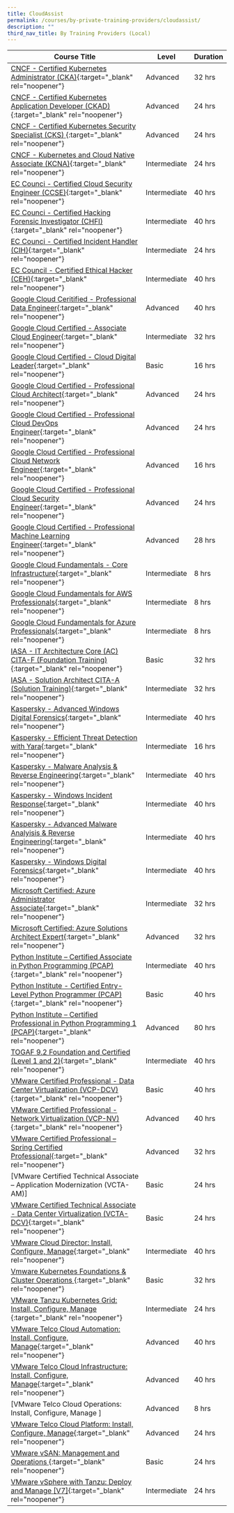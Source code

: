 ```yaml
---
title: CloudAssist
permalink: /courses/by-private-training-providers/cloudassist/
description: ""
third_nav_title: By Training Providers (Local)
---
```


|Course Title  | Level | Duration |
| - | - | - |
|[CNCF - Certified Kubernetes Administrator (CKA)](https://www.cloudassistsvcs.com/certified-kubernetes-administrator-cka/){:target="_blank" rel="noopener"} |Advanced|32 hrs |
|[CNCF - Certified Kubernetes Application Developer (CKAD)](https://www.cloudassistsvcs.com/certified-kubernetes-application-developer-ckad/){:target="_blank" rel="noopener"} |Advanced|24 hrs |
|[CNCF - Certified Kubernetes Security Specialist (CKS) ](https://training.linuxfoundation.org/training/kubernetes-security-essentials-lfs260/){:target="_blank" rel="noopener"} |Advanced|24 hrs |
|[CNCF - Kubernetes and Cloud Native Associate (KCNA)](https://training.linuxfoundation.org/training/kubernetes-and-cloud-native-essentials-lfs250-kubernetes-and-cloud-native-associate-kcna-exam-bundle/){:target="_blank" rel="noopener"} |Intermediate|24 hrs |
|[EC Counci - Certified Cloud Security Engineer (CCSE)](https://iclass.eccouncil.org/certified-cloud-security-engineer-ccse/){:target="_blank" rel="noopener"} |Intermediate|40 hrs |
|[EC Counci - Certified Hacking Forensic Investigator (CHFI)](https://www.eccouncil.org/programs/computer-hacking-forensic-investigator-chfi/){:target="_blank" rel="noopener"} |Intermediate|40 hrs |
|[EC Counci - Certified Incident Handler (CIH)](https://www.eccouncil.org/programs/ec-council-certified-incident-handler-ecih/){:target="_blank" rel="noopener"} |Intermediate|24 hrs |
|[EC Council - Certified Ethical Hacker (CEH)](https://iclass.eccouncil.org/our-courses/certified-ethical-hacker-ceh/){:target="_blank" rel="noopener"} |Intermediate|40 hrs |
|[Google Cloud Ceritified - Professional Data Engineer](https://www.cloudassistsvcs.com/google-cloud-certified-professional-data-engineer-bundle/){:target="_blank" rel="noopener"} |Advanced|40 hrs |
|[Google Cloud Certified - Associate Cloud Engineer](https://www.cloudassistsvcs.com/google-cloud-certified-associate-cloud-engineer/){:target="_blank" rel="noopener"} |Intermediate|32 hrs |
|[Google Cloud Certified - Cloud Digital Leader](https://cloud.google.com/training/business#cloud-digital-leader-path){:target="_blank" rel="noopener"} |Basic|16 hrs |
|[Google Cloud Certified - Professional Cloud Architect](https://www.cloudassistsvcs.com/google-cloud-certified-professional-cloud-architect-bundle/){:target="_blank" rel="noopener"} |Advanced|24 hrs |
|[Google Cloud Certified - Professional Cloud DevOps Engineer](https://www.cloudassistsvcs.com/google-cloud-certified-professional-cloud-devops-engineer-bundle/){:target="_blank" rel="noopener"} |Advanced|24 hrs |
|[Google Cloud Certified - Professional Cloud Network Engineer](https://www.cloudassistsvcs.com/google-cloud-certified-professional-cloud-network-engineer-bundle/){:target="_blank" rel="noopener"} |Advanced|16 hrs |
|[Google Cloud Certified - Professional Cloud Security Engineer](https://www.cloudassistsvcs.com/google-cloud-certified-professional-cloud-security-engineer-bundle/){:target="_blank" rel="noopener"} |Advanced|24 hrs |
|[Google Cloud Certified - Professional Machine Learning Engineer](https://cloud.google.com/training/machinelearning-ai#data-scientist-learning-path){:target="_blank" rel="noopener"} |Advanced|28 hrs |
|[Google Cloud Fundamentals - Core Infrastructure](https://www.cloudassistsvcs.com/google-cloud-certified-associate-cloud-engineer/){:target="_blank" rel="noopener"} |Intermediate|8 hrs |
|[Google Cloud Fundamentals for AWS Professionals](https://www.cloudassistsvcs.com/google-cloud-fundamentals-for-aws-professionals/){:target="_blank" rel="noopener"} |Intermediate|8 hrs |
|[Google Cloud Fundamentals for Azure Professionals](https://www.cloudassistsvcs.com/google-cloud-fundamentals-for-azure-professionals/){:target="_blank" rel="noopener"} |Intermediate|8 hrs |
|[IASA - IT Architecture Core (AC) CITA-F (Foundation Training)](https://iasaglobal.org/Public/Learn/Course-Offerings/Certified-IT-Architect---Foundation.aspx){:target="_blank" rel="noopener"} |Basic|32 hrs |
|[IASA - Solution Architect CITA-A (Solution Training)](https://iasaglobal.org/Public/Learn/Course-Offerings/Certified%20IT%20Architect%20%E2%80%93%20Associate.aspx){:target="_blank" rel="noopener"} |Intermediate|32 hrs |
|[Kaspersky  - Advanced Windows Digital Forensics](https://xtraining.kaspersky.com/){:target="_blank" rel="noopener"} |Intermediate|40 hrs |
|[Kaspersky  - Efficient Threat Detection with Yara](https://xtraining.kaspersky.com/){:target="_blank" rel="noopener"} |Intermediate|16 hrs |
|[Kaspersky  - Malware Analysis & Reverse Engineering](https://xtraining.kaspersky.com/){:target="_blank" rel="noopener"} |Intermediate|40 hrs |
|[Kaspersky  - Windows Incident Response](https://xtraining.kaspersky.com/){:target="_blank" rel="noopener"} |Intermediate|40 hrs |
|[Kaspersky - Advanced Malware Analyisis & Reverse Engineering](https://xtraining.kaspersky.com/){:target="_blank" rel="noopener"} |Intermediate|40 hrs |
|[Kaspersky - Windows Digital Forensics](https://xtraining.kaspersky.com/){:target="_blank" rel="noopener"} |Intermediate|40 hrs |
|[Microsoft Certified: Azure Administrator Associate](https://docs.microsoft.com/en-gb/learn/certifications/courses/az-104t00){:target="_blank" rel="noopener"} |Intermediate|32 hrs |
|[Microsoft Certified: Azure Solutions Architect Expert](https://docs.microsoft.com/en-us/learn/certifications/courses/az-305t00){:target="_blank" rel="noopener"} |Advanced|32 hrs |
|[Python Institute – Certified Associate in Python Programming (PCAP)](https://edube.org/study/pe2){:target="_blank" rel="noopener"} |Intermediate|40 hrs |
|[Python Institute - Certified Entry-Level Python Programmer (PCAP)](https://edube.org/study/pe1){:target="_blank" rel="noopener"} |Basic|40 hrs |
|[Python Institute – Certified Professional in Python Programming 1 (PCAP)](https://edube.org/study/pcpp1-1){:target="_blank" rel="noopener"} |Advanced|80 hrs |
|[TOGAF 9.2 Foundation and Certified (Level 1 and 2)](https://www.opengroup.org/certifications/togaf){:target="_blank" rel="noopener"} |Intermediate|40 hrs |
|[VMware Certified Professional - Data Center Virtualization (VCP-DCV)](https://mylearn.vmware.com/mgrReg/courses.cfm?ui=www_edu&a=one&id_subject=93058&rcode=CourseCatalog){:target="_blank" rel="noopener"} |Basic|40 hrs |
|[VMware Certified Professional - Network Virtualization (VCP-NV)](https://mylearn.vmware.com/mgrReg/courses.cfm?ui=www_edu&a=one&id_subject=92720&rcode=CourseCatalog){:target="_blank" rel="noopener"} |Advanced|40 hrs |
|[VMware Certified Professional – Spring Certified Professional](https://www.cloudassistsvcs.com/vmware-certified-professional-vm-spring/){:target="_blank" rel="noopener"} |Advanced|32 hrs |
|[VMware Certified Technical Associate – Application Modernization (VCTA-AM)]|Basic|24 hrs |
|[VMware Certified Technical Associate - Data Center Virtualization (VCTA-DCV)](https://www.cloudassistsvcs.com/vmware-data-center-virtualization-core-technical-skills/){:target="_blank" rel="noopener"} |Basic|24 hrs |
|[VMware Cloud Director: Install, Configure, Manage](https://mylearn.vmware.com/mgrReg/courses.cfm?ui=www_edu&a=one&id_subject=97100&rcode=CourseCatalog){:target="_blank" rel="noopener"} |Intermediate|40 hrs |
|[Vmware Kubernetes Foundations & Cluster Operations   ](https://mylearn.vmware.com/mgrReg/courses.cfm?ui=www_edu&a=one&id_subject=96906&rcode=CourseCatalog){:target="_blank" rel="noopener"} |Basic|32 hrs |
|[VMware Tanzu Kubernetes Grid: Install, Configure, Manage ](https://mylearn.vmware.com/mgrReg/courses.cfm?ui=www_edu&a=one&id_subject=96343&rcode=CourseCatalog){:target="_blank" rel="noopener"} |Intermediate|24 hrs |
|[VMware Telco Cloud Automation: Install, Configure, Manage](https://mylearn.vmware.com/mgrReg/courses.cfm?ui=www_edu&a=one&id_subject=95957){:target="_blank" rel="noopener"} |Advanced|40 hrs |
|[VMware Telco Cloud Infrastructure: Install, Configure, Manage](https://mylearn.vmware.com/mgrReg/courses.cfm?ui=www_edu&a=one&id_subject=97110){:target="_blank" rel="noopener"} |Advanced|40 hrs |
|[VMware Telco Cloud Operations: Install, Configure, Manage ]|Advanced|8 hrs |
|[VMware Telco Cloud Platform: Install, Configure, Manage](https://mylearn.vmware.com/mgrReg/courses.cfm?ui=www_edu&a=one&id_subject=97105){:target="_blank" rel="noopener"} |Advanced|24 hrs |
|[VMware vSAN: Management and Operations ](https://mylearn.vmware.com/mgrReg/courses.cfm?ui=www_edu&a=one&id_subject=94596&rcode=CourseCatalog){:target="_blank" rel="noopener"} |Basic|24 hrs |
|[VMware vSphere with Tanzu: Deploy and Manage [V7]](https://mylearn.vmware.com/mgrReg/courses.cfm?ui=www_edu&a=one&id_subject=93247&rcode=CourseCatalog){:target="_blank" rel="noopener"} |Intermediate|24 hrs |
